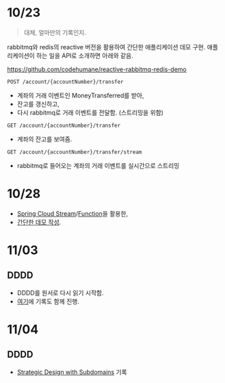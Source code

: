 # 10/23

> 대체, 얼마만의 기록인지.

rabbitmq와 redis의 reactive 버전을 활용하여 간단한 애플리케이션 데모 구현. 애플리케이션이 하는 일을 API로 소개하면 아래와 같음.

https://github.com/codehumane/reactive-rabbitmq-redis-demo

```POST /account/{accountNumber}/transfer```

- 계좌의 거래 이벤트인 MoneyTransferred를 받아,
- 잔고를 갱신하고,
- 다시 rabbitmq로 거래 이벤트를 전달함. (스트리밍을 위함)

```GET /account/{accountNumber}/transfer```

- 계좌의 잔고를 보여줌.

```GET /account/{accountNumber}/transfer/stream```

- rabbitmq로 들어오는 계좌의 거래 이벤트를 실시간으로 스트리밍

# 10/28

- [Spring Cloud Stream](https://spring.io/projects/spring-cloud-stream)/[Function](https://spring.io/projects/spring-cloud-function)을 활용한,
- [간단한 데모 작성](https://github.com/codehumane/spring-cloud-stream-demo).

# 11/03

## DDDD

- DDDD를 원서로 다시 읽기 시작함.
- [여기](https://github.com/codehumane/what-i-learned/blob/master/book/dddd/README-en.md)에 기록도 함께 진행.

# 11/04

## DDDD

- [Strategic Design with Subdomains](https://github.com/codehumane/what-i-learned/blob/master/book/dddd/README-en.md#strategic-design-with-subdomains) 기록

